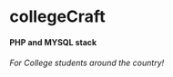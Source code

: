 # collegeCraft

<h4>PHP and MYSQL stack</h4>
<h6>For College students around the country!</h6>
<div chart="CollegeCraft.html"></div>


